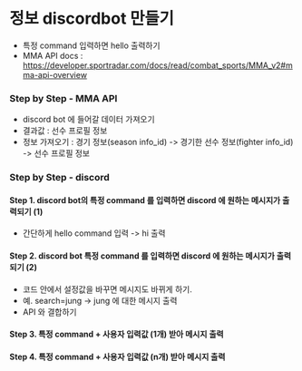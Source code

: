 # 정보 discordbot 만들기
- 특정 command 입력하면 hello 출력하기
- MMA API docs :  https://developer.sportradar.com/docs/read/combat_sports/MMA_v2#mma-api-overview

### Step by Step - MMA API
- discord bot 에 들어갈 데이터 가져오기
- 결과값 : 선수 프로필 정보
- 정보 가져오기 : 경기 정보(season info_id) -> 경기한 선수 정보(fighter info_id) -> 선수 프로필 정보

### Step by Step - discord 
#### Step 1. discord bot의 특정 command 를 입력하면 discord 에 원하는 메시지가 출력되기 (1)
- 간단하게 hello command 입력 -> hi 출력
#### Step 2. discord bot 특정 command 를 입력하면 discord 에 원하는 메시지가 출력되기 (2)
-  코드 안에서 설정값을 바꾸면 메시지도 바뀌게 하기. 
-  예. search=jung -> jung 에 대한 메시지 출력 
-  API 와 결합하기
#### Step 3. 특정 command + 사용자 입력값 (1개) 받아 메시지 출력
#### Step 4. 특정 command + 사용자 입력값 (n개) 받아 메시지 출력


